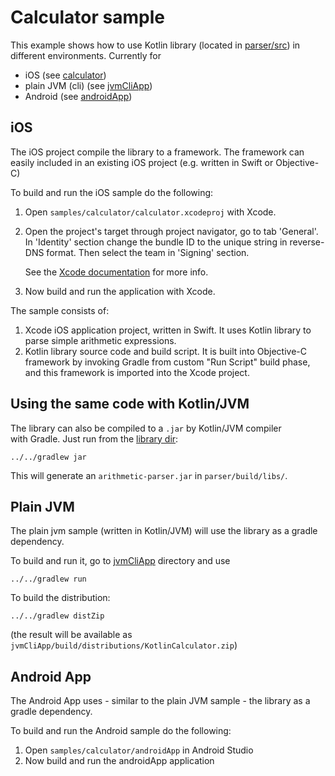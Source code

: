 # Calculator sample

This example shows how to use Kotlin library (located in [parser/src](parser/src/)) in different environments.
Currently for
* iOS (see [calculator](calculator/))
* plain JVM (cli) (see [jvmCliApp](jvmCliApp/))
* Android (see [androidApp](androidApp/))

## iOS
The iOS project compile the library to a framework. The framework can easily included in an existing iOS project (e.g. written in Swift or Objective-C)

To build and run the iOS sample do the following:

1.  Open `samples/calculator/calculator.xcodeproj` with Xcode.
2.  Open the project's target through project navigator, go to tab 'General'.
    In 'Identity' section change the bundle ID to the unique string in
    reverse-DNS format. Then select the team in 'Signing' section.
    
    See the
    [Xcode documentation](https://developer.apple.com/library/content/documentation/IDEs/Conceptual/AppDistributionGuide/ConfiguringYourApp/ConfiguringYourApp.html#//apple_ref/doc/uid/TP40012582-CH28-SW2)
    for more info.
3.  Now build and run the application with Xcode.

The sample consists of:

1.  Xcode iOS application project, written in Swift. It uses Kotlin library to
    parse simple arithmetic expressions.
2.  Kotlin library source code and build script. It is built into Objective-C
    framework by invoking Gradle from custom "Run Script" build phase, and this
    framework is imported into the Xcode project.

## Using the same code with Kotlin/JVM
The library can also be compiled to a `.jar` by Kotlin/JVM compiler with Gradle. 
Just run from the [library dir](parser/): 
```
../../gradlew jar
```
This will generate an `arithmetic-parser.jar` in `parser/build/libs/`.

## Plain JVM
The plain jvm sample (written in Kotlin/JVM) will use the library as a gradle dependency.

To build and run it, go to [jvmCliApp](jvmCliApp/) directory and use
```
../../gradlew run
```

To build the distribution:
```
../../gradlew distZip
```
(the result will be available as
`jvmCliApp/build/distributions/KotlinCalculator.zip`)

## Android App
The Android App uses - similar to the plain JVM sample - the library as a gradle dependency.

To build and run the Android sample do the following:

1.  Open `samples/calculator/androidApp` in Android Studio
2.  Now build and run the androidApp application

